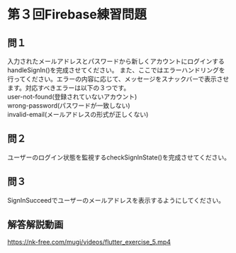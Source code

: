 # 第３回Firebase練習問題

## 問１
入力されたメールアドレスとパスワードから新しくアカウントにログインするhandleSignIn()を完成させてください。
また、ここではエラーハンドリングを行ってください。エラーの内容に応じて、メッセージをスナックバーで表示させます。対応すべきエラーは以下の３つです。  
user-not-found(登録されていないアカウント)  
wrong-password(パスワードが一致しない)  
invalid-email(メールアドレスの形式が正しくない)

## 問２
ユーザーのログイン状態を監視するcheckSignInState()を完成させてください。

## 問３
SignInSucceedでユーザーのメールアドレスを表示するようにしてください。

## 解答解説動画
https://nk-free.com/mugi/videos/flutter_exercise_5.mp4
